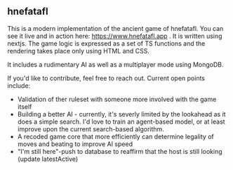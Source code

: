 ## hnefatafl

This is a modern implementation of the ancient game of hnefatafl. You can see it live and in action here: https://www.hnefatafl.app . It is written using nextjs. The game logic is expressed as a set of TS functions and the rendering takes place only using HTML and CSS.

It includes a rudimentary AI as well as a multiplayer mode using MongoDB.

If you'd like to contribute, feel free to reach out. Current open points include:
 - Validation of ther ruleset with someone more involved with the game itself 
 - Building a better AI - currently, it's severly limited by the lookahead as it does a simple search. I'd love to train an agent-based model, or at least improve upon the current search-based algorithm.
 - A recoded game core that more efficiently can determine legality of moves and beating to improve AI speed
 - "I'm still here"-push to database to reaffirm that the host is still looking (update latestActive)